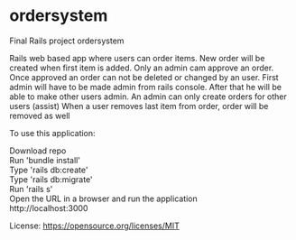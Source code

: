 # ordersystem
 Final Rails project
 ordersystem

 Rails web based app where users can order items. New order will be created when first item is added. Only an admin cam approve an order. Once approved an order can not be deleted or changed by an user.
 First admin will have to be made admin from rails console. After that he will be able to make other users admin. An admin can only create orders for other users (assist)
 When a user removes last item from order, order will be removed as well

 To use this application:

 Download repo<br>
 Run 'bundle install'<br>
 Type 'rails db:create'<br>
 Type 'rails db:migrate'<br>
 Run 'rails s'<br>
 Open the URL in a browser and run the application<br>
 http://localhost:3000

 License: https://opensource.org/licenses/MIT
